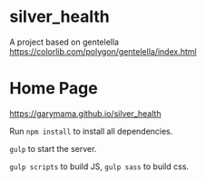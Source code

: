 # silver_health

A project based on gentelella
https://colorlib.com/polygon/gentelella/index.html

# Home Page
https://garymama.github.io/silver_health

Run `npm install` to install all dependencies.

`gulp` to start the server.

`gulp scripts` to build JS, `gulp sass` to build css.
